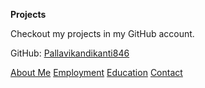 **Projects**

Checkout my projects in my GitHub account.

GitHub: [Pallavikandikanti846](https://github.com/Pallavikandikanti846)  

[About Me](index.markdown)
[Employment](employment.markdown)
[Education](education.markdown)
[Contact](contact.markdown)

